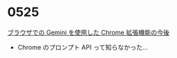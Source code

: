 # 0525

[ブラウザでの Gemini を使用した Chrome 拡張機能の今後](https://developer.chrome.com/blog/ai-io25?hl=ja#the_future_of_chrome_extensions_with_gemini_in_your_browser)

- Chrome のプロンプト API って知らなかった...
